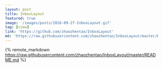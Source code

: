 ```yaml
---
layout: post
title: InboxLayout
featured: true
image: '/images/posts/2016-09-27-InboxLayout.gif'
tag: [view]
link: 'https://github.com/zhaozhentao/InboxLayout'
md: 'https://raw.githubusercontent.com/zhaozhentao/InboxLayout/master/README.md'
---
```


{% remote_markdown https://raw.githubusercontent.com/zhaozhentao/InboxLayout/master/README.md %}